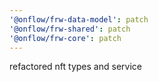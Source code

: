 ```yaml
---
'@onflow/frw-data-model': patch
'@onflow/frw-shared': patch
'@onflow/frw-core': patch
---
```


refactored nft types and service
